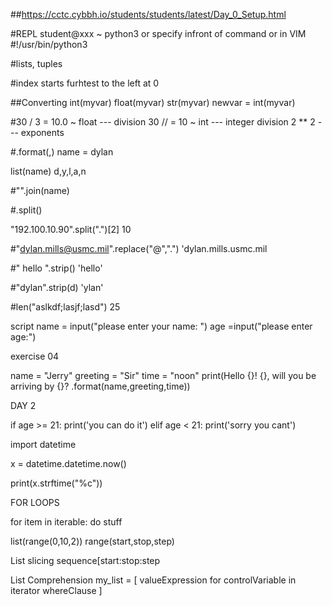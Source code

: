 
##https://cctc.cybbh.io/students/students/latest/Day_0_Setup.html


#REPL 
student@xxx ~ python3
or 
specify infront of command 
or 
in VIM #!/usr/bin/python3

#lists, tuples

#index starts furhtest to the left at 0

##Converting
int(myvar)
float(myvar)
str(myvar)
newvar = int(myvar)

#30 / 3 = 10.0 ~ float --- division
30 // = 10 ~ int --- integer division
2 ** 2 --- exponents


#.format(,)
name = dylan 

list(name)
d,y,l,a,n

#"".join(name)

#.split()

"192.100.10.90".split(".")[2]
	10

#"dylan.mills@usmc.mil".replace("@",".")
'dylan.mills.usmc.mil

#"       hello      ".strip()
'hello'

#"dylan".strip(d)
'ylan'


#len("aslkdf;lasjf;lasd")
 25
 
 
 script
 name = input("please enter your name: ")
   age =input("please enter age:")
   
   




exercise 04 

name = "Jerry"
greeting = "Sir"
time = "noon"
print(Hello {}! {}, will you be arriving by {}? .format(name,greeting,time))





DAY 2

if age >= 21:
	print('you can do it')
elif age < 21:
	print('sorry you cant')


	
import datetime

x = datetime.datetime.now()

print(x.strftime("%c"))
	
	
  FOR LOOPS
  
  for item in iterable:
  	do stuff
	

list(range(0,10,2))
	range(start,stop,step)
	
List slicing
sequence[start:stop:step


List Comprehension
my_list = [ valueExpression for controlVariable in iterator whereClause ]

